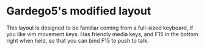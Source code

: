 # Gardego5's modified layout

This layout is designed to be familiar coming from 
a full-sized keyboard, if you like vim movement keys.
Has friendly media keys, and F15 in the bottom right
when held, so that you can bind F15 to push to talk.
